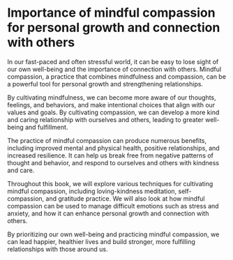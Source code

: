 Importance of mindful compassion for personal growth and connection with others
=============================================================================================

In our fast-paced and often stressful world, it can be easy to lose sight of our own well-being and the importance of connection with others. Mindful compassion, a practice that combines mindfulness and compassion, can be a powerful tool for personal growth and strengthening relationships.

By cultivating mindfulness, we can become more aware of our thoughts, feelings, and behaviors, and make intentional choices that align with our values and goals. By cultivating compassion, we can develop a more kind and caring relationship with ourselves and others, leading to greater well-being and fulfillment.

The practice of mindful compassion can produce numerous benefits, including improved mental and physical health, positive relationships, and increased resilience. It can help us break free from negative patterns of thought and behavior, and respond to ourselves and others with kindness and care.

Throughout this book, we will explore various techniques for cultivating mindful compassion, including loving-kindness meditation, self-compassion, and gratitude practice. We will also look at how mindful compassion can be used to manage difficult emotions such as stress and anxiety, and how it can enhance personal growth and connection with others.

By prioritizing our own well-being and practicing mindful compassion, we can lead happier, healthier lives and build stronger, more fulfilling relationships with those around us.
